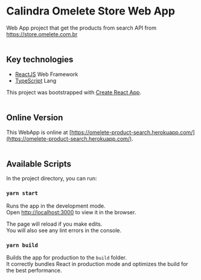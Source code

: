 # Calindra Omelete Store Web App

Web App project that get the products from search API from https://store.omelete.com.br
<br><br>

## Key technologies
- [ReactJS](https://reactjs.org/) Web Framework
- [TypeScript](https://www.typescriptlang.org/) Lang

This project was bootstrapped with [Create React App](https://github.com/facebook/create-react-app).
<br><br>

## Online Version

This WebApp is online at [https://omelete-product-search.herokuapp.com/](https://omelete-product-search.herokuapp.com/).
<br><br>

## Available Scripts

In the project directory, you can run:


### `yarn start`

Runs the app in the development mode.<br />
Open [http://localhost:3000](http://localhost:3000) to view it in the browser.

The page will reload if you make edits.<br />
You will also see any lint errors in the console.

### `yarn build`

Builds the app for production to the `build` folder.<br />
It correctly bundles React in production mode and optimizes the build for the best performance.
